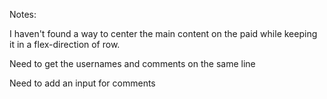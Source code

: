 Notes:

I haven't found a way to center the main content on the paid while keeping it in a flex-direction of row.

Need to get the usernames and comments on the same line

Need to add an input for comments
